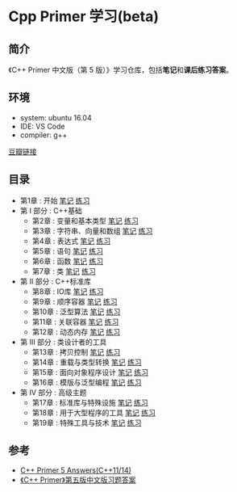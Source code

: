 # Cpp Primer 学习(beta)

## 简介

《C++ Primer 中文版（第 5 版）》学习仓库，包括**笔记**和**课后练习答案**。

## 环境

- system: ubuntu 16.04
- IDE: VS Code
- compiler: g++

[豆瓣链接](https://book.douban.com/subject/25708312/)

## 目录

- 第1章 : 开始  [笔记](https://github.com/applenob/Cpp_Primer_Practice/tree/master/notes/ch01.md)  [练习](https://github.com/applenob/Cpp_Primer_Practice/tree/master/excersize/ch01.md)
- 第 I 部分 : C++基础
  - 第2章 : 变量和基本类型  [笔记](https://github.com/applenob/Cpp_Primer_Practice/tree/master/notes/ch02.md)  [练习](https://github.com/applenob/Cpp_Primer_Practice/tree/master/excersize/ch02.md)
  - 第3章 : 字符串、向量和数组  [笔记](https://github.com/applenob/Cpp_Primer_Practice/tree/master/notes/ch03.md)  [练习](https://github.com/applenob/Cpp_Primer_Practice/tree/master/excersize/ch03.md)
  - 第4章 : 表达式  [笔记](https://github.com/applenob/Cpp_Primer_Practice/tree/master/notes/ch04.md)  [练习](https://github.com/applenob/Cpp_Primer_Practice/tree/master/excersize/ch04.md)  
  - 第5章 : 语句  [笔记](https://github.com/applenob/Cpp_Primer_Practice/tree/master/notes/ch05.md)  [练习](https://github.com/applenob/Cpp_Primer_Practice/tree/master/excersize/ch05.md)
  - 第6章 : 函数  [笔记](https://github.com/applenob/Cpp_Primer_Practice/tree/master/notes/ch06.md)  [练习](https://github.com/applenob/Cpp_Primer_Practice/tree/master/excersize/ch06.md)
  - 第7章 : 类  [笔记](https://github.com/applenob/Cpp_Primer_Practice/tree/master/notes/ch07.md)  [练习](https://github.com/applenob/Cpp_Primer_Practice/tree/master/excersize/ch07.md)
- 第 II 部分 : C++标准库
  - 第8章 : IO库  [笔记](https://github.com/applenob/Cpp_Primer_Practice/tree/master/notes/ch08.md)  [练习](https://github.com/applenob/Cpp_Primer_Practice/tree/master/excersize/ch08.md)
  - 第9章 : 顺序容器  [笔记](https://github.com/applenob/Cpp_Primer_Practice/tree/master/notes/ch09.md)  [练习](https://github.com/applenob/Cpp_Primer_Practice/tree/master/excersize/ch09.md)
  - 第10章 : 泛型算法  [笔记](https://github.com/applenob/Cpp_Primer_Practice/tree/master/notes/ch10.md)  [练习](https://github.com/applenob/Cpp_Primer_Practice/tree/master/excersize/ch10.md)
  - 第11章 : 关联容器  [笔记](https://github.com/applenob/Cpp_Primer_Practice/tree/master/notes/ch11.md)  [练习](https://github.com/applenob/Cpp_Primer_Practice/tree/master/excersize/ch11.md)
  - 第12章 : 动态内存  [笔记](https://github.com/applenob/Cpp_Primer_Practice/tree/master/notes/ch12.md)  [练习](https://github.com/applenob/Cpp_Primer_Practice/tree/master/excersize/ch12.md)
- 第 III 部分 : 类设计者的工具 
  - 第13章 : 拷贝控制   [笔记](https://github.com/applenob/Cpp_Primer_Practice/tree/master/notes/ch13.md)  [练习](https://github.com/applenob/Cpp_Primer_Practice/tree/master/excersize/ch13.md)
  - 第14章 : 重载与类型转换  [笔记](https://github.com/applenob/Cpp_Primer_Practice/tree/master/notes/ch14.md)  [练习](https://github.com/applenob/Cpp_Primer_Practice/tree/master/excersize/ch14.md)
  - 第15章 : 面向对象程序设计  [笔记](https://github.com/applenob/Cpp_Primer_Practice/tree/master/notes/ch15.md)  [练习](https://github.com/applenob/Cpp_Primer_Practice/tree/master/excersize/ch15.md)
  - 第16章 : 模版与泛型编程  [笔记](https://github.com/applenob/Cpp_Primer_Practice/tree/master/notes/ch16.md)  [练习](https://github.com/applenob/Cpp_Primer_Practice/tree/master/excersize/ch16.md)
- 第 IV 部分 : 高级主题  
  - 第17章 : 标准库与特殊设施  [笔记](https://github.com/applenob/Cpp_Primer_Practice/tree/master/notes/ch17.md)  [练习](https://github.com/applenob/Cpp_Primer_Practice/tree/master/excersize/ch17.md)
  - 第18章 : 用于大型程序的工具  [笔记](https://github.com/applenob/Cpp_Primer_Practice/tree/master/notes/ch18.md)  [练习](https://github.com/applenob/Cpp_Primer_Practice/tree/master/excersize/ch18.md)
  - 第19章 : 特殊工具与技术  [笔记](https://github.com/applenob/Cpp_Primer_Practice/tree/master/notes/ch19.md)  [练习](https://github.com/applenob/Cpp_Primer_Practice/tree/master/excersize/ch19.md)

## 参考

- [C++ Primer 5 Answers(C++11/14)](https://github.com/Mooophy/Cpp-Primer)
- [《C++ Primer》第五版中文版习题答案](https://github.com/huangmingchuan/Cpp_Primer_Answers)
